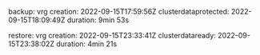 backup:
vrg creation: 2022-09-15T17:59:56Z
clusterdataprotected: 2022-09-15T18:09:49Z
duration: 9min 53s

restore:
vrg creation: 2022-09-15T23:33:41Z
clusterdataready: 2022-09-15T23:38:02Z
duration: 4min 21s
